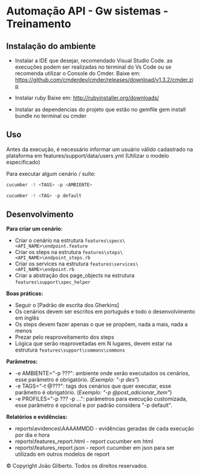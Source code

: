 # Automação API - Gw sistemas - Treinamento 

## Instalação do ambiente

* Instalar a IDE que desejar, recomendado Visual Studio Code. as execuções podem ser realizadas no terminal do Vs Code ou
  se recomenda utilizar o Console do Cmder.
  Baixe em: https://github.com/cmderdev/cmder/releases/download/v1.3.2/cmder.zip 

* Instalar ruby
  Baixe em: http://rubyinstaller.org/downloads/

* Instalar as dependencias do projeto que estão no gemfile
  gem install bundle no terminal ou cmder

## Uso

Antes da execução, é necessário informar um usuário válido cadastrado na plataforma em features/support/data/users.yml (Utilizar o modelo especificado)

Para executar algum cenário / suíte:

```sh
cucumber -t <TAGS> -p <AMBIENTE> 
```

```sh
cucumber -t <TAG> -p default
```

## Desenvolvimento

**Para criar um cenário:**

- Criar o cenário na estrutura `features\specs\<API_NAME>\endpoint.feature`
- Criar os steps na estrutura `features\steps\<API_NAME>\endpoint_steps.rb`
- Criar os services na estrutura `features\services\<API_NAME>\endpoint.rb`
- Criar a abstração dos page_objects na estrutura `features\support\spec_helper`

**Boas práticas:**

- Seguir o [Padrão de escrita dos Gherkins]
- Os cenários devem ser escritos em português e todo o desenvolvimento em inglês
- Os steps devem fazer apenas o que se propõem, nada a mais, nada a menos
- Prezar pelo reaproveitamento dos steps
- Lógica que serão reaproveitadas em N lugares, devem estar na estrutura `features\support\commons\commons`

**Parâmetros:**

- -e AMBIENTE="-p ???": ambiente onde serão executados os cenários, esse parâmetro é obrigatório. (_Exemplo: "-p des"_)
- -e TAGS="-t @???": tags dos cenários que quer executar, esse parâmetro é obrigatório. (_Exemplo: "-p @post_adicionar_item"_)
- -e PROFILES="-p ??? -p ...": parâmetros para execução customizada, esse parâmetro é opcional e por padrão considera "-p default".

**Relatórios e evidências:**

- reports\evidences\AAAAMMDD - evidências geradas de cada execução por dia e hora
- reports\features_report.html - report cucumber em html
- reports\features_report.json - report cucumber em json para ser utilizado em outros modelos de report







© Copyright João Gilberto. Todos os direitos reservados.
